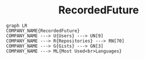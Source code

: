 <h1 align="center">RecordedFuture</h1>

```mermaid
graph LR
COMPANY_NAME{RecordedFuture}
COMPANY_NAME ---> U{Users} ---> UN[9]
COMPANY_NAME ---> R{Repositories} ---> RN[70]
COMPANY_NAME ---> G{Gists} ---> GN[3]
COMPANY_NAME ---> ML{Most Used<br>Languages}
```
